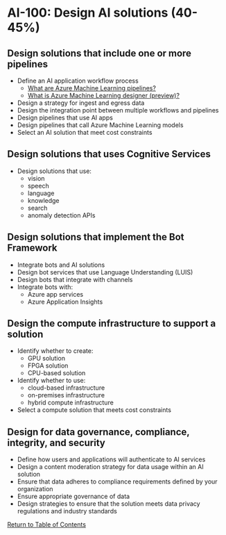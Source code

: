 # AI-100: Design AI solutions (40-45%)

## Design solutions that include one or more pipelines
- Define an AI application workflow process
    - [What are Azure Machine Learning pipelines?
](https://docs.microsoft.com/en-us/azure/machine-learning/concept-ml-pipelines)
    - [What is Azure Machine Learning designer (preview)?](https://docs.microsoft.com/en-us/azure/machine-learning/concept-designer)
- Design a strategy for ingest and egress data
- Design the integration point between multiple workflows and pipelines
- Design pipelines that use AI apps
- Design pipelines that call Azure Machine Learning models
- Select an AI solution that meet cost constraints

## Design solutions that uses Cognitive Services
- Design solutions that use:
    - vision
    - speech
    - language
    - knowledge
    - search
    - anomaly detection APIs

## Design solutions that implement the Bot Framework
- Integrate bots and AI solutions
- Design bot services that use Language Understanding (LUIS)
- Design bots that integrate with channels
- Integrate bots with:
    - Azure app services
    - Azure Application Insights

## Design the compute infrastructure to support a solution
- Identify whether to create:
    - GPU solution
    - FPGA solution
    - CPU-based solution
- Identify whether to use:
    - cloud-based infrastructure
    - on-premises infrastructure
    - hybrid compute infrastructure
- Select a compute solution that meets cost constraints

## Design for data governance, compliance, integrity, and security
- Define how users and applications will authenticate to AI services
- Design a content moderation strategy for data usage within an AI solution
- Ensure that data adheres to compliance requirements defined by your organization
- Ensure appropriate governance of data
- Design strategies to ensure that the solution meets data privacy regulations and industry standards

[Return to Table of Contents](README.md)